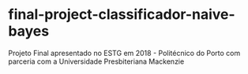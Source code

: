 # final-project-classificador-naive-bayes
Projeto Final apresentado no ESTG em 2018 - Politécnico do Porto com parceria com a Universidade Presbiteriana Mackenzie
